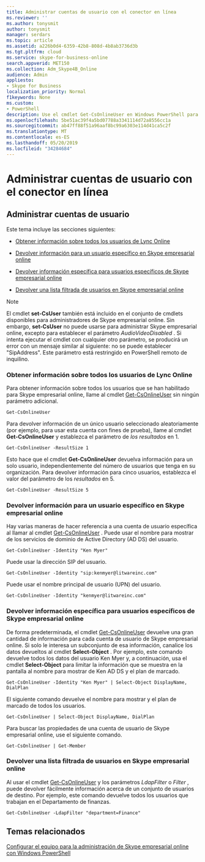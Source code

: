 ```yaml
---
title: Administrar cuentas de usuario con el conector en línea
ms.reviewer: ''
ms.author: tonysmit
author: tonysmit
manager: serdars
ms.topic: article
ms.assetid: a226b0d4-6359-42b8-808d-4b8ab3736d3b
ms.tgt.pltfrm: cloud
ms.service: skype-for-business-online
search.appverid: MET150
ms.collection: Adm_Skype4B_Online
audience: Admin
appliesto:
- Skype for Business
localization_priority: Normal
f1keywords: None
ms.custom:
- PowerShell
description: Use el cmdlet Get-CsOnlineUser en Windows PowerShell para obtener información sobre los usuarios de Skype empresarial online de su organización.
ms.openlocfilehash: 5be51ac39f4a5bd07788a3341114d72a8556cc1a
ms.sourcegitcommit: ab47ff88f51a96aaf8bc99a6303e114d41ca5c2f
ms.translationtype: MT
ms.contentlocale: es-ES
ms.lasthandoff: 05/20/2019
ms.locfileid: "34284684"
---
```

# <a name="manage-user-accounts-using-the-online-connector"></a>Administrar cuentas de usuario con el conector en línea

## <a name="manage-user-accounts"></a>Administrar cuentas de usuario

Este tema incluye las secciones siguientes:

- [Obtener información sobre todos los usuarios de Lync Online](manage-user-accounts-using-the-online-connector.md#BKAllUsers)

- [Devolver información para un usuario específico en Skype empresarial online](manage-user-accounts-using-the-online-connector.md#BKSpecificUser)

- [Devolver información específica para usuarios específicos de Skype empresarial online](manage-user-accounts-using-the-online-connector.md#BKSpecificUsers)

- [Devolver una lista filtrada de usuarios en Skype empresarial online](manage-user-accounts-using-the-online-connector.md#BKListofUsers)

> [!NOTE]
> El cmdlet **set-CsUser** también está incluido en el conjunto de cmdlets disponibles para administradores de Skype empresarial online. Sin embargo, **set-CsUser** no puede usarse para administrar Skype empresarial online, excepto para establecer el parámetro _AudioVideoDisabled_ . Si intenta ejecutar el cmdlet con cualquier otro parámetro, se producirá un error con un mensaje similar al siguiente: no se puede establecer "SipAddress". Este parámetro está restringido en PowerShell remoto de inquilino.

### <a name="return-information-about-all-your-skype-for-business-online-users"></a>Obtener información sobre todos los usuarios de Lync Online
<a name="BKAllUsers"> </a>

Para obtener información sobre todos los usuarios que se han habilitado para Skype empresarial online, llame al cmdlet [Get-CsOnlineUser](https://go.microsoft.com/fwlink/p/?linkid=849603) sin ningún parámetro adicional.

```
Get-CsOnlineUser
```

Para devolver información de un único usuario seleccionado aleatoriamente (por ejemplo, para usar esta cuenta con fines de prueba), llame al cmdlet **Get-CsOnlineUser** y establezca el parámetro de _los resultados_ en 1.

```
Get-CsOnlineUser -ResultSize 1
```

Esto hace que el cmdlet **Get-CsOnlineUser** devuelva información para un solo usuario, independientemente del número de usuarios que tenga en su organización. Para devolver información para cinco usuarios, establezca el valor del parámetro de los _resultados_ en 5.

```
Get-CsOnlineUser -ResultSize 5
```

### <a name="return-information-for-a-specific-user-in-skype-for-business-online"></a>Devolver información para un usuario específico en Skype empresarial online
<a name="BKSpecificUser"> </a>

Hay varias maneras de hacer referencia a una cuenta de usuario específica al llamar al cmdlet [Get-CsOnlineUser](https://go.microsoft.com/fwlink/p/?linkid=849603) . Puede usar el nombre para mostrar de los servicios de dominio de Active Directory (AD DS) del usuario.

```
Get-CsOnlineUser -Identity "Ken Myer"
```

Puede usar la dirección SIP del usuario.

```
Get-CsOnlineUser -Identity "sip:kenmyer@litwareinc.com"
```

Puede usar el nombre principal de usuario (UPN) del usuario.

```
Get-CsOnlineUser -Identity "kenmyer@litwareinc.com"
```

### <a name="return-specific-information-for-specific-users-in-skype-for-business-online"></a>Devolver información específica para usuarios específicos de Skype empresarial online
<a name="BKSpecificUsers"> </a>

De forma predeterminada, el cmdlet [Get-CsOnlineUser](https://technet.microsoft.com/library/2bfafd70-a7d9-4308-a353-5ecf44249b53.aspx) devuelve una gran cantidad de información para cada cuenta de usuario de Skype empresarial online. Si solo le interesa un subconjunto de esa información, canalice los datos devueltos al cmdlet **Select-Object** . Por ejemplo, este comando devuelve todos los datos del usuario Ken Myer y, a continuación, usa el cmdlet **Select-Object** para limitar la información que se muestra en la pantalla al nombre para mostrar de Ken AD DS y el plan de marcado.

```
Get-CsOnlineUser -Identity "Ken Myer" | Select-Object DisplayName, DialPlan
```

El siguiente comando devuelve el nombre para mostrar y el plan de marcado de todos los usuarios.

```
Get-CsOnlineUser | Select-Object DisplayName, DialPlan
```

Para buscar las propiedades de una cuenta de usuario de Skype empresarial online, use el siguiente comando.

```
Get-CsOnlineUser | Get-Member
```

### <a name="return-a-filtered-list-of-users-in-skype-for-business-online"></a>Devolver una lista filtrada de usuarios en Skype empresarial online
<a name="BKListofUsers"> </a>

Al usar el cmdlet [Get-CsOnlineUser](https://go.microsoft.com/fwlink/p/?linkid=849603) y los parámetros _LdapFilter_ o _Filter_ , puede devolver fácilmente información acerca de un conjunto de usuarios de destino. Por ejemplo, este comando devuelve todos los usuarios que trabajan en el Departamento de finanzas.

```
Get-CsOnlineUser -LdapFilter "department=Finance"
```

## <a name="related-topics"></a>Temas relacionados
[Configurar el equipo para la administración de Skype empresarial online con Windows PowerShell](set-up-your-computer-for-windows-powershell.md)


